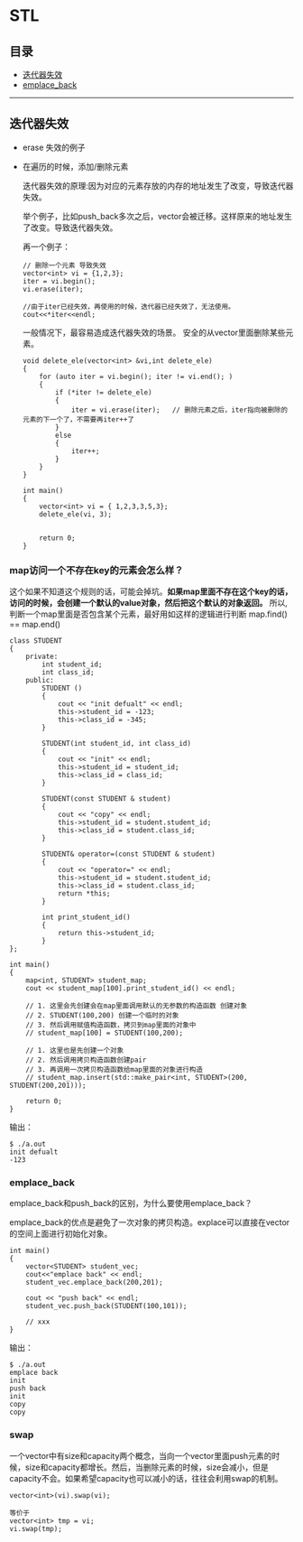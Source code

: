 # STL

## 目录

* [迭代器失效](#迭代器失效)
* [emplace_back](#emplace_back)



---

## 迭代器失效

* erase 失效的例子

* 在遍历的时候，添加/删除元素

    
    迭代器失效的原理:因为对应的元素存放的内存的地址发生了改变，导致迭代器失效。

    举个例子，比如push_back多次之后，vector会被迁移。这样原来的地址发生了改变。导致迭代器失效。


    再一个例子：
    ```
    // 删除一个元素 导致失效
    vector<int> vi = {1,2,3};
    iter = vi.begin();
    vi.erase(iter);

    //由于iter已经失效，再使用的时候，迭代器已经失效了，无法使用。
    cout<<*iter<<endl;
    ```

    一般情况下，最容易造成迭代器失效的场景。
    安全的从vector里面删除某些元素。
    ```
    void delete_ele(vector<int> &vi,int delete_ele)
    {
        for (auto iter = vi.begin(); iter != vi.end(); )
        {
            if (*iter != delete_ele)
            {
                iter = vi.erase(iter);   // 删除元素之后，iter指向被删除的元素的下一个了，不需要再iter++了
            }
            else
            {
                iter++;
            }
        }
    }

    int main()
    {
        vector<int> vi = { 1,2,3,3,5,3};
        delete_ele(vi, 3);


        return 0;
    }
    ```


### map访问一个不存在key的元素会怎么样？

这个如果不知道这个规则的话，可能会掉坑。**如果map里面不存在这个key的话，访问的时候，会创建一个默认的value对象，然后把这个默认的对象返回。** 所以, 判断一个map里面是否包含某个元素，最好用如这样的逻辑进行判断 map.find() == map.end() 

```
class STUDENT
{
    private:
        int student_id;
        int class_id;
    public:
        STUDENT ()
        {
            cout << "init defualt" << endl;
            this->student_id = -123;
            this->class_id = -345;
        }

        STUDENT(int student_id, int class_id)
        {
            cout << "init" << endl;
            this->student_id = student_id;
            this->class_id = class_id;
        }

        STUDENT(const STUDENT & student)
        {
            cout << "copy" << endl;
            this->student_id = student.student_id;
            this->class_id = student.class_id;
        }

        STUDENT& operator=(const STUDENT & student)
        {
            cout << "operator=" << endl;
            this->student_id = student.student_id;
            this->class_id = student.class_id;
            return *this;
        }

        int print_student_id()
        {
            return this->student_id;
        }
};

int main()
{
    map<int, STUDENT> student_map;
    cout << student_map[100].print_student_id() << endl;

    // 1. 这里会先创建会在map里面调用默认的无参数的构造函数 创建对象
    // 2. STUDENT(100,200) 创建一个临时的对象
    // 3. 然后调用赋值构造函数，拷贝到map里面的对象中
    // student_map[100] = STUDENT(100,200);
    
    // 1. 这里也是先创建一个对象
    // 2. 然后调用拷贝构造函数创建pair
    // 3. 再调用一次拷贝构造函数给map里面的对象进行构造
    // student_map.insert(std::make_pair<int, STUDENT>(200, STUDENT(200,201)));

    return 0;
}
```

输出：
```
$ ./a.out
init defualt
-123
```


### emplace_back 

emplace_back和push_back的区别，为什么要使用emplace_back？

emplace_back的优点是避免了一次对象的拷贝构造。explace可以直接在vector的空间上面进行初始化对象。

```
int main()
{
    vector<STUDENT> student_vec;
    cout<<"emplace back" << endl;
    student_vec.emplace_back(200,201);

    cout << "push back" << endl;
    student_vec.push_back(STUDENT(100,101));

    // xxx
}
```

输出：
```
$ ./a.out
emplace back
init
push back
init
copy
copy
```

### swap 

一个vector中有size和capacity两个概念，当向一个vector里面push元素的时候，size和capacity都增长。然后，当删除元素的时候，size会减小，但是capacity不会。如果希望capacity也可以减小的话，往往会利用swap的机制。

```
vector<int>(vi).swap(vi);

等价于
vector<int> tmp = vi;
vi.swap(tmp); 
```